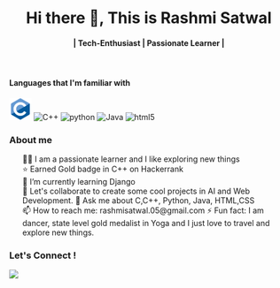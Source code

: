<link rel="preconnect" href="https://fonts.gstatic.com">
<link href="https://fonts.googleapis.com/css2?family=Acme&family=Balsamiq+Sans&display=swap" rel="stylesheet">

<h1 align="center">Hi there 👋, This is  Rashmi Satwal </h1>
<h4 align="center">| Tech-Enthusiast | Passionate Learner |</h4><br>

<h4>Languages that I'm familiar with </h4>
<p align="left">
 <img src="https://raw.githubusercontent.com/devicons/devicon/master/icons/c/c-original.svg" alt="c" width="40" height="40"/> 
<img src="https://i.pinimg.com/originals/99/f8/87/99f887833c475448723d3c9ac16c179b.png" alt="C++" width="40" height="40"/> 
<img src="https://cdn3.iconfinder.com/data/icons/logos-and-brands-adobe/512/267_Python-512.png" alt="python" width="40" height="40"/> 
<img src="https://cdn.iconscout.com/icon/free/png-512/java-43-569305.png" alt="Java" width="40" height="40"/>
<img src="https://upload.wikimedia.org/wikipedia/commons/thumb/6/61/HTML5_logo_and_wordmark.svg/512px-HTML5_logo_and_wordmark.svg.png" alt="html5" height="40"/> 
</p>
<h3>About me</h3>
<ul style="list-style-type=none;">
  👩‍💻 I am a passionate learner and I like exploring new things<br>
  ⭐ Earned Gold badge in  C++ on Hackerrank<br>
  🌱 I’m currently learning Django<br>
  👯 Let's collaborate to create some cool projects in AI and Web Development.
   💬 Ask me about C,C++, Python, Java, HTML,CSS<br>
   📫 How to reach me: rashmisatwal.05@gmail.com 
  ⚡ Fun fact: I am dancer, state level gold medalist in Yoga and I just love to travel and explore new things.
</ul>

<h3>Let's Connect !</h3>

[<img height="30" src="https://img.shields.io/badge/linkedin-blue.svg?&style=for-the-badge&logo=linkedin&logoColor=white" />](https://www.linkedin.com/in/rashmi-satwal-0839931a7)

<!--
**rashmi-satwal/rashmi-satwal** is a ✨ _special_ ✨ repository because its `README.md` (this file) appears on your GitHub profile.

Here are some ideas to get you started:

- 🔭 I’m currently working on ...
- 🌱 I’m currently learning ...
-  ...
- 🤔 I’m looking for help with ...
- 💬 Ask me about ...
- 📫 How to reach me: ...
- ...
-  ...
-->
